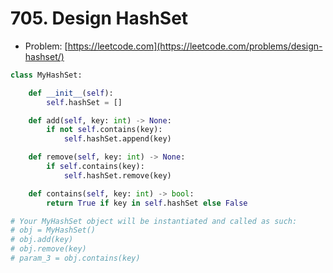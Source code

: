 # 705. Design HashSet

- Problem: [https://leetcode.com](https://leetcode.com/problems/design-hashset/)

```python
class MyHashSet:

    def __init__(self):
        self.hashSet = []

    def add(self, key: int) -> None:
        if not self.contains(key):
            self.hashSet.append(key)

    def remove(self, key: int) -> None:
        if self.contains(key):
            self.hashSet.remove(key)

    def contains(self, key: int) -> bool:
        return True if key in self.hashSet else False

# Your MyHashSet object will be instantiated and called as such:
# obj = MyHashSet()
# obj.add(key)
# obj.remove(key)
# param_3 = obj.contains(key)
```